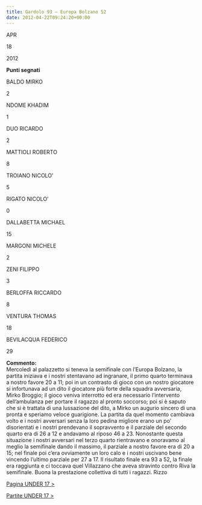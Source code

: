 ```yaml
---
title: Gardolo 93 – Europa Bolzano 52
date: 2012-04-22T09:24:20+00:00
---
```

APR

18

2012

**Punti segnati**

BALDO MIRKO

2

NDOME KHADIM

1

DUO RICARDO

2

MATTIOLI ROBERTO

8

TROIANO NICOLO’

5

RIGATO NICOLO’

0

DALLABETTA MICHAEL

15

MARGONI MICHELE

2

ZENI FILIPPO

3

BERLOFFA RICCARDO

8

VENTURA THOMAS

18

BEVILACQUA FEDERICO

29

**Commento:**  
Mercoledì al palazzetto si teneva la semifinale con l’Europa Bolzano, la partita iniziava e i nostri stentavano ad ingranare, il primo quarto terminava a nostro favore 20 a 11; poi in un contrasto di gioco con un nostro giocatore si infortunava ad un dito il giocatore più forte della squadra avversaria, Mirko Broggio; il gioco veniva interrotto ed era necessario l’intervento dell’ambulanza per portare il ragazzo al pronto soccorso; poi si è saputo che si è trattata di una lussazione del dito, a Mirko un augurio sincero di una pronta e speriamo veloce guarigione. La partita da quel momento cambiava volto e i nostri avversari senza la loro pedina migliore erano un po’ disorientati e i nostri prendevano il sopravvento e il parziale del secondo quarto era di 26 a 12 e andavamo al riposo 46 a 23. Nonostante questa situazione i nostri avversari nel terzo quarto rientravano e onoravamo al meglio la semifinale dando il massimo, il parziale a nostro favore era di 20 a 15; nel finale poi c’era ovviamente un loro calo e i nostri uscivano bene vincendo l’ultimo parziale per 27 a 17. Il risultato finale era 93 a 52, la finale era raggiunta e ci toccava quel Villazzano che aveva stravinto contro Riva la semifinale. Buona la prestazione collettiva di tutti i ragazzi. Rizzo

[Pagina UNDER 17 >](http://www.basketgardolo.it/under-17)

[Partite UNDER 17 >](http://www.basketgardolo.it/?tag=under-17&cat=11)